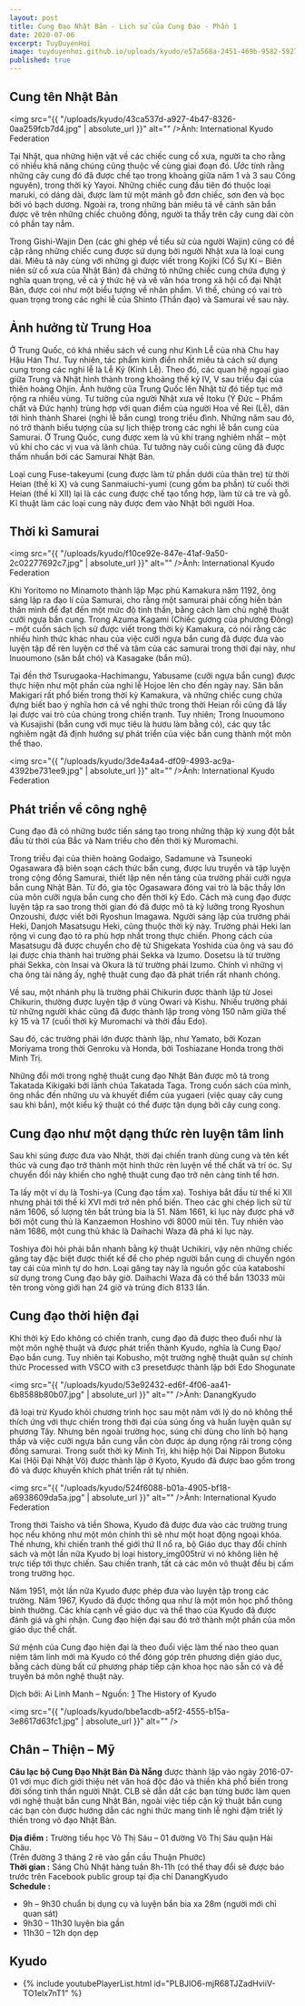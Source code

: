 ```yaml
---
layout: post
title: Cung Đạo Nhật Bản - Lịch sử của Cung Đạo - Phần 1
date: 2020-07-06
excerpt: TuyDuyenHoi
image: tuyduyenhoi.github.io/uploads/kyudo/e57a568a-2451-469b-9582-592796ef08b2.jpg
published: true
---
```


## Cung tên Nhật Bản

<span class="image right"><img src="{{ "/uploads/kyudo/43ca537d-a927-4b47-8326-0aa259fcb7d4.jpg" | absolute_url }}" alt="" />Ảnh: International Kyudo Federation</span>

Tại Nhật, qua những hiện vật về các chiếc cung cổ xưa, người ta cho rằng có nhiều khả năng chúng cũng thuộc về cùng giai đoạn đó. Ước tính rằng những cây cung đó đã được chế tạo trong khoảng giữa năm 1 và 3 sau Công nguyên), trong thời kỳ Yayoi. Những chiếc cung đầu tiên đó thuộc loại maruki, có dáng dài, được làm từ một mảnh gỗ đơn chiếc, sơn đen và bọc bởi vỏ bạch dương. Ngoài ra, trong những bản miêu tả về cảnh săn bắn được vẽ trên những chiếc chuông đồng, người ta thấy trên cây cung dài còn có phần tay nắm.

Trong Gishi-Wajin Den (các ghi ghép về tiểu sử của người Wajin) cũng có đề cập rằng những chiếc cung được sử dụng bởi người Nhật xưa là loại cung dài. Miêu tả này cùng với những gì được viết trong Kojiki (Cổ Sự Kí – Biên niên sử cổ xưa của Nhật Bản) đã chứng tỏ những chiếc cung chứa đựng ý nghĩa quan trọng, về cả ý thức hệ và về văn hóa trong xã hội cổ đại Nhật Bản, được coi như một biểu tượng về nhân phẩm. Vì thế, chúng có vai trò quan trọng trong các nghi lễ của Shinto (Thần đạo) và Samurai về sau này.

## Ảnh hưởng từ Trung Hoa

Ở Trung Quốc, có khá nhiều sách về cung như Kinh Lễ của nhà Chu hay Hậu Hán Thư. Tuy nhiên, tác phẩm kinh điển nhất miêu tả cách sử dụng cung trong các nghi lễ là Lễ Ký (Kinh Lễ). Theo đó, các quan hệ ngoại giao giữa Trung và Nhật hình thành trong khoảng thế kỷ IV, V sau triều đại của thiên hoàng Ohjin. Ảnh hưởng của Trung Quốc lên Nhật từ đó tiếp tục mở rộng ra nhiều vùng. Tư tưởng của người Nhật xưa về Itoku (Ý Đức – Phẩm chất và Đức hạnh) trùng hợp với quan điểm của người Hoa về Rei (Lễ), dãn tới hình thành Sharei (nghi lễ bắn cung) trong triều đình. Những năm sau đó, nó trở thành biểu tượng của sự lịch thiệp trong các nghi lễ bắn cung của Samurai. Ở Trung Quốc, cung được xem là vũ khí trang nghiêm nhất – một vũ khí cho các vị vua và lãnh chúa. Tư tưởng này cuối cùng cũng đã được thấm nhuần bởi các Samurai Nhật Bản.

Loại cung Fuse-takeyumi (cung được làm từ phần dưới của thân tre) từ thời Heian (thế kỉ X) và cung Sanmaiuchi-yumi (cung gồm ba phần) từ cuối thời Heian (thế kỉ XII) lại là các cung được chế tạo tổng hợp, làm từ cả tre và gỗ. Kĩ thuật làm các loại cung này được đem vào Nhật bởi người Hoa.

## Thời kì Samurai

<span class="image left"><img src="{{ "/uploads/kyudo/f10ce92e-847e-41af-9a50-2c02277692c7.jpg" | absolute_url }}" alt="" />Ảnh: International Kyudo Federation</span>

Khi Yoritomo no Minamoto thành lập Mạc phủ Kamakura năm 1192, ông sáng lập ra đạo lí của Samurai, cho rằng một samurai phải cống hiến bản thân mình để đạt đến một mức độ tinh thần, bằng cách làm chủ nghệ thuật cưỡi ngựa bắn cung. Trong Azuma Kagami (Chiếc gương của phương Đông) – một cuốn sách lịch sử được viết trong thời kỳ Kamakura, có nói rằng các nhiều hình thức khác nhau của việc cưỡi ngựa bắn cung đã được đưa vào luyện tập để rèn luyện cơ thể và tâm của các samurai trong thời đại này, như Inuoumono (săn bắt chó) và Kasagake (bắn mũ).

Tại đền thờ Tsurugaoka-Hachimangu, Yabusame (cưỡi ngựa bắn cung) được thực hiện như một phần của nghi lễ Hojoe lên cho đến ngày nay. Săn bắn Makigari rất phổ biến trong thời kỳ Kamakura, và những chiếc cung chứa đựng biết bao
ý nghĩa hơn cả về nghi thức trong thời Heian rồi cũng đã lấy lại được vai trò của chúng trong chiến tranh. Tuy nhiên; Trong Inuoumono và Kusajishi (bắn cung với mục tiêu là hươu làm bằng cỏ), các quy tắc nghiêm ngặt đã định hướng sự phát triển của việc bắn cung thành một môn thể thao.

<span class="image left"><img src="{{ "/uploads/kyudo/3de4a4a4-df09-4993-ac9a-4392be731ee9.jpg" | absolute_url }}" alt="" />Ảnh: International Kyudo Federation</span>

## Phát triển về công nghệ

Cung đạo đã có những bước tiến sáng tạo trong những thập kỷ xung đột bắt đầu từ thời của Bắc và Nam triều cho đến thời kỳ Muromachi.

Trong triều đại của thiên hoàng Godaigo, Sadamune và Tsuneoki Ogasawara đã biên soạn cách thức bắn cung, được lưu truyền và tập luyện trong cộng đồng Samurai, thiết lập nên nền tảng của trường phải cưỡi ngựa bắn cung Nhật Bản. Từ đó, gia tộc Ogasawara đóng vai trò là bậc thầy lớn của môn cưỡi ngựa bắn cung cho đến thời kỳ Edo. Cách mà cung đạo được luyện tập ra sao trong thời gian đó đã được mô tả kỹ lưỡng trong Ryoshun Onzoushi, được viết bởi Ryoshun Imagawa. Người sáng lập của trường phái Heki, Danjoh Masatsugu Heki, cũng thuộc thời kỳ này. Trường phái Heki lan rộng vì cung đạo tỏ ra phù hợp nhất trong thực chiến. Phong cách của Masatsugu đã được chuyển cho đệ tử Shigekata Yoshida của ông và sau đó lại được chia thành hai trường phái Sekka và Izumo. Dosetsu là từ trường phái Sekka, còn Insai và Okura là từ trường phái Izumo. Chính vì những vị cha ông tài năng ấy, nghệ thuật cung đạo đã phát triển rất nhanh chóng.

Về sau, một nhánh phụ là trường phái Chikurin được thành lập từ Josei Chikurin, thường được luyện tập ở vùng Owari và Kishu. Nhiều trường phái từ những người khác cũng đã được thành lập trong vòng 150 năm giữa thế kỷ 15 và 17 (cuối thời kỳ Muromachi và thời đầu Edo).

Sau đó, các trường phái lớn được thành lập, như Yamato, bởi Kozan Moriyama trong thời Genroku và Honda, bởi Toshiazane Honda trong thời Minh Trị.

Những đổi mới trong nghệ thuật cung đạo Nhật Bản được mô tả trong Takatada Kikigaki bởi lãnh chúa Takatada Taga. Trong cuốn sách của mình, ông nhắc đến những ưu và khuyết điểm của yugaeri (việc quay cây cung sau khi bắn), một kiểu kỹ thuật có thể được tận dụng bởi cây cung cong.

## Cung đạo như một dạng thức rèn luyện tâm linh

Sau khi súng được đưa vào Nhật, thời đại chiến tranh dùng cung và tên kết thúc và cung đạo trở thành một hình thức rèn luyện về thể chất và trí óc. Sự chuyển đổi này khiến cho nghệ thuật cung đạo trở nên càng tinh tế hơn.

Ta lấy một ví dụ là Toshi-ya (Cung đạo tầm xa). Toshiya bắt đầu từ thế kỉ XII nhưng phải tới thế kỉ XVI mới trở nên phổ biến. Theo các ghi chép lịch sử từ năm 1606, số lượng tên bắt trúng bia là 51. Năm 1661, kỉ lục này được phá vỡ bởi một cung thủ là Kanzaemon Hoshino với 8000 mũi tên. Tuy nhiên vào năm 1686, một cung thủ khác là Daihachi Waza đã phá kỉ lục này.

Toshiya đòi hỏi phải bắn nhanh bằng kỹ thuật Uchikiri, vậy nên những chiếc găng tay đặc biệt được thiết kế để cho phép người bắn cung di chuyển ngón tay cái của mình tự do hơn. Loại găng tay này là nguồn gốc của kataboshi sử dụng trong Cung đạo bây giờ. Daihachi Waza đã có thể bắn 13033 mũi tên trong vòng giới hạn 24 giờ và trúng đích 8133 lần.

## Cung đạo thời hiện đại

Khi thời kỳ Edo không có chiến tranh, cung đạo đã được theo đuổi như là một môn nghệ thuật và được phát triển thành Kyudo, nghĩa là Cung Đạo/Đạo bắn cung. Tuy nhiên tại Kobusho, một trường nghệ thuật quân sự chính thức Processed with VSCO with c3 presetđược thành lập bởi Edo Shogunate 

<span class="image right"><img src="{{ "/uploads/kyudo/53e92432-ed6f-4f06-aa41-6b8588b80b07.jpg" | absolute_url }}" alt="" />Ảnh: DanangKyudo</span>

đã loại trừ Kyudo khỏi chương trình học sau một năm với lý do nó không thể thích ứng với thực chiến trong thời đại của súng ống và huấn luyện quân sự phương Tây. Nhưng bên ngoài trường học, súng chỉ dùng cho lính bộ hạng thấp và việc cưỡi ngựa bắn cung vẫn còn được áp dụng rộng rãi trong cộng đồng samurai. Trong suốt thời kỳ Minh Trị, khi hiệp hội Dai Nippon Butoku Kai (Hội Đại Nhật Võ) được thành lập ở Kyoto, Kyudo đã được bao gồm trong đó và được khuyến khích phát triển rất tự nhiên.

<span class="image right"><img src="{{ "/uploads/kyudo/524f6088-b01a-4905-bf18-a6938609da5a.jpg" | absolute_url }}" alt="" />Ảnh: International Kyudo Federation</span>

Trong thời Taisho và tiền Showa, Kyudo đã được đưa vào các trường trung học nếu không như một môn chính thì sẽ như một hoạt động ngoại khóa. Thế nhưng, khi chiến tranh thế giới thứ II nổ ra, bộ Giáo dục thay đổi chính sách và một lần nữa Kyudo bị loại history_img005trừ vì nó không liên hệ trực tiếp tới thực chiến. Sau chiến tranh, tất cả các môn võ thuật đều bị cấm trong trường học.

Năm 1951, một lần nữa Kyudo được phép đưa vào luyện tập trong các trường. Năm 1967, Kyudo đã được thông qua như là một môn học phổ thông bình thường. Các khía cạnh về giáo dục và thể thao của Kyudo đã được đánh giá và ghi nhận. Cung đạo hiện đại sau đó trở thành một phần của môn giáo dục thể chất.

Sứ mệnh của Cung đạo hiện đại là theo đuổi việc làm thế nào theo quan niệm tâm linh mới mà Kyudo có thể đóng góp trên phương diện giáo dục, bằng cách dùng bất cứ phương pháp tiếp cận khoa học nào sẵn có và để truyền bá môn nghệ thuật này.

Dịch bởi: Ai Linh Manh – Nguồn: [1](http://www.ikyf.org) The History of Kyudo

<span class="image fit"><img src="{{ "/uploads/kyudo/bbe1acdb-a5f2-4555-b15a-3e8617d63fc1.jpg" | absolute_url }}" alt="" /></span>
## Chân – Thiện – Mỹ

**Câu lạc bộ Cung Đạo Nhật Bản Đà Nẵng** được thành lập vào ngày 2016-07-01 với mục đích giới thiệu nét văn hoá độc đáo và thiền khá phổ biến trong đời sống tinh thần người Nhật. CLB sẽ dẫn dắt các bạn từng bước làm quen với nghệ thuật bắn cung Nhật Bản, ngoài việc tiếp cận kỹ thuật bắn cung các bạn còn được hướng dẫn các nghi thức mang tính lễ nghi đậm triết lý thiền trong võ đạo Nhật Bản.

**Địa điểm :** Trường tiểu học Võ Thị Sáu – 01 đường Võ Thị Sáu quận Hải Châu. 
<br/>(Trên đường 3 tháng 2 rẽ vào gần cầu Thuận Phước)<br/>
**Thời gian :** Sáng Chủ Nhật hàng tuần 8h-11h (có thể thay đổi sẽ được báo trước trên Facebook public group tại địa chỉ DanangKyudo<br/>
**Schedule :**
- 9h – 9h30 chuẩn bị dụng cụ và luyện bắn bia xa 28m (người mới chỉ quan sát)
- 9h30 – 11h30 luyện bia gần
- 11h30 – 12h dọn dẹp

<h2>Kyudo</h2>
<div class="embed-youtube">
    <ul>
        <li>
            {% include youtubePlayerList.html id="PLBJlO6-mjR68TJZadHviiV-TO1elx7nT1" %}
        </li>
    </ul>
</div>